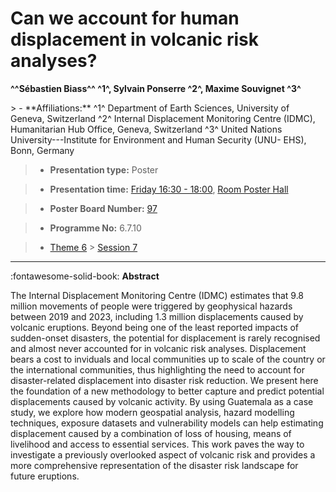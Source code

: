 # Can we account for human displacement in volcanic risk analyses?

**^^Sébastien Biass^^  ^1^, Sylvain Ponserre ^2^, Maxime Souvignet ^3^**

<!-- more -->> - **Affiliations:** ^1^ Department of Earth Sciences, University of Geneva, Switzerland ^2^ Internal Displacement Monitoring Centre (IDMC), Humanitarian Hub Office, Geneva, Switzerland ^3^ United Nations University---Institute for Environment and Human Security (UNU- EHS), Bonn, Germany 

> - **Presentation type:** Poster

> - **Presentation time:** [Friday 16:30 - 18:00](../sessions_comparison.md#__tabbed_4_6), [Room Poster Hall](../maps_venue.md#__tabbed_1_1)

> - **Poster Board Number:** [97](../map_poster_boards.md#friday)

> - **Programme No:** 6.7.10

> - [Theme 6](../theme6.md) > [Session 7](../sessions/session-6-7.md)

--- 

:fontawesome-solid-book: **Abstract**

The Internal Displacement Monitoring Centre (IDMC) estimates that 9.8 million movements of people were triggered by geophysical hazards between 2019 and 2023, including 1.3 million displacements caused by volcanic eruptions. Beyond being one of the least reported impacts of sudden-onset disasters, the potential for displacement is rarely recognised and almost never accounted for in volcanic risk analyses. Displacement bears a cost to inviduals and local communities up to scale of the country or the international communities, thus highlighting the need to account for disaster-related displacement into disaster risk reduction.
We present here the foundation of a new methodology to better capture and predict potential displacements caused by volcanic activity. By using Guatemala as a case study, we explore how modern geospatial analysis, hazard modelling techniques, exposure datasets and vulnerability models can help estimating displacement caused by a combination of loss of housing, means of livelihood and access to essential services. This work paves the way to investigate a previously overlooked aspect of volcanic risk and provides a more comprehensive representation of the disaster risk landscape for future eruptions.

